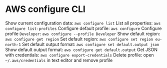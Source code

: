 # AWS configure CLI

Show current configuration data: `aws configure list`
List all properties: `aws configure list-profiles`
Configure default profile: `aws configure`
Configure profile `Developer`: `aws configure --profile Developer`
Show default region: `aws configure get region`
Set default region: `aws configure set region eu-north-1`
Set default output format: `aws configure set default.output json`
Show default output format: `aws configure get default.output`
Get JSON with credentials: `aws configure export-credentials`
Delete profile: open `~/.aws/credentials` in text editor and remove profile
